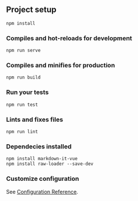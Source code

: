 ## Project setup
```
npm install
```

### Compiles and hot-reloads for development
```
npm run serve
```

### Compiles and minifies for production
```
npm run build
```

### Run your tests
```
npm run test
```

### Lints and fixes files
```
npm run lint
```

### Dependecies installed
```
npm install markdown-it-vue
npm install raw-loader --save-dev
```

### Customize configuration
See [Configuration Reference](https://cli.vuejs.org/config/).